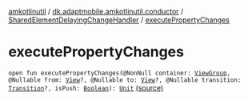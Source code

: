[amkotlinutil](../../index.md) / [dk.adaptmobile.amkotlinutil.conductor](../index.md) / [SharedElementDelayingChangeHandler](index.md) / [executePropertyChanges](./execute-property-changes.md)

# executePropertyChanges

`open fun executePropertyChanges(@NonNull container: `[`ViewGroup`](https://developer.android.com/reference/android/view/ViewGroup.html)`, @Nullable from: `[`View`](https://developer.android.com/reference/android/view/View.html)`?, @Nullable to: `[`View`](https://developer.android.com/reference/android/view/View.html)`?, @Nullable transition: `[`Transition`](https://developer.android.com/reference/android/transition/Transition.html)`?, isPush: `[`Boolean`](https://kotlinlang.org/api/latest/jvm/stdlib/kotlin/-boolean/index.html)`): `[`Unit`](https://kotlinlang.org/api/latest/jvm/stdlib/kotlin/-unit/index.html) [(source)](https://github.com/adaptmobile-organization/amkotlinutil/tree/master/amkotlinutil/src/main/java/dk/adaptmobile/amkotlinutil/conductor/SharedElementDelayingChangeHandler.java#L100)